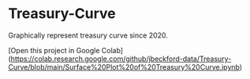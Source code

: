 # Treasury-Curve
Graphically represent treasury curve since 2020.


[Open this project in Google Colab]
(https://colab.research.google.com/github/jbeckford-data/Treasury-Curve/blob/main/Surface%20Plot%20of%20Treasury%20Curve.ipynb)
